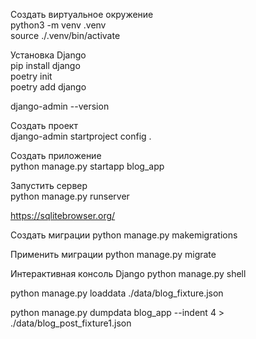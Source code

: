 Создать виртуальное окружение  
python3 -m venv .venv  
source ./.venv/bin/activate  
  
Установка Django  
pip install django  
poetry init  
poetry add django  
  
django-admin --version
  
Создать проект  
django-admin startproject config .    
  
Создать приложение  
python manage.py startapp blog_app  
  
Запустить сервер  
python manage.py runserver  


https://sqlitebrowser.org/

Создать миграции
python manage.py makemigrations

Применить миграции
python manage.py migrate

Интерактивная консоль Django
python manage.py shell

python manage.py loaddata ./data/blog_fixture.json

python manage.py dumpdata blog_app --indent 4 > ./data/blog_post_fixture1.json